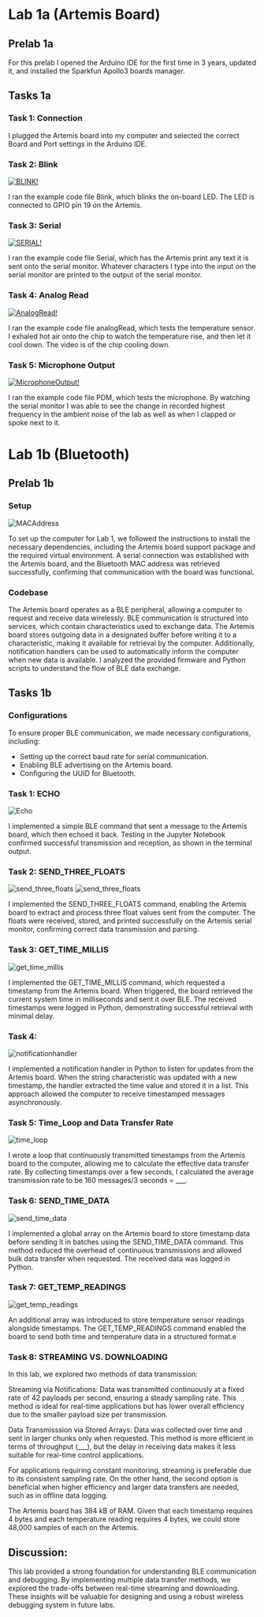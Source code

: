
# Lab 1a (Artemis Board)

## Prelab 1a

For this prelab I opened the Arduino IDE for the first time in 3 years, updated it, and installed the Sparkfun Apollo3 boards manager. 

## Tasks 1a

### Task 1: Connection

I plugged the Artemis board into my computer and selected the correct Board and Port settings in the Arduino IDE.

### Task 2: Blink
[![BLINK!](files/BlinkThumbnail.png)](files/Blink.mov)

I ran the example code file Blink, which blinks the on-board LED. The LED is connected to GPIO pin 19 on the Artemis. 

### Task 3: Serial

[![SERIAL!](files/SerialThumbnail.png)](files/Serial.mov)

I ran the example code file Serial, which has the Artemis print any text it is sent onto the serial monitor. Whatever characters I type into the input on the serial monitor are printed to the output of the serial monitor.

### Task 4: Analog Read

[![AnalogRead!](files/AnalogReadThumbnail.png)](files/AnalogRead.mov)

I ran the example code file analogRead, which tests the temperature sensor. I exhaled hot air onto the chip to watch the temperature rise, and then let it cool down. The video is of the chip cooling down.

### Task 5: Microphone Output

[![MicrophoneOutput!](files/MicrophoneOutputThumbnail.png)](files/MicrophoneOutput.mov)

I ran the example code file PDM, which tests the microphone. By watching the serial monitor I was able to see the change in recorded highest frequency in the ambient noise of the lab as well as when I clapped or spoke next to it. 

# Lab 1b (Bluetooth)

## Prelab 1b
### Setup

![MACAddress](files/MACAddress.png)

To set up the computer for Lab 1, we followed the instructions to install the necessary dependencies, including the Artemis board support package and the required virtual environment. A serial connection was established with the Artemis board, and the Bluetooth MAC address was retrieved successfully, confirming that communication with the board was functional.

### Codebase

The Artemis board operates as a BLE peripheral, allowing a computer to request and receive data wirelessly. BLE communication is structured into services, which contain characteristics used to exchange data. The Artemis board stores outgoing data in a designated buffer before writing it to a characteristic, making it available for retrieval by the computer. Additionally, notification handlers can be used to automatically inform the computer when new data is available. I analyzed the provided firmware and Python scripts to understand the flow of BLE data exchange.

## Tasks 1b

### Configurations

To ensure proper BLE communication, we made necessary configurations, including:
- Setting up the correct baud rate for serial communication.
- Enabling BLE advertising on the Artemis board.
- Configuring the UUID for Bluetooth.


### Task 1: ECHO

![Echo](files/echo.png)

I implemented a simple BLE command that sent a message to the Artemis board, which then echoed it back. Testing in the Jupyter Notebook confirmed successful transmission and reception, as shown in the terminal output.

### Task 2: SEND_THREE_FLOATS

![send_three_floats](files/send_three_floats1.png)
![send_three_floats](files/send_three_floats2.png)

I implemented the SEND_THREE_FLOATS command, enabling the Artemis board to extract and process three float values sent from the computer. The floats were received, stored, and printed successfully on the Artemis serial monitor, confirming correct data transmission and parsing.    

### Task 3: GET_TIME_MILLIS

![get_time_millis](files/get_time_millis.png)

I implemented the GET_TIME_MILLIS command, which requested a timestamp from the Artemis board. When triggered, the board retrieved the current system time in milliseconds and sent it over BLE. The received timestamps were logged in Python, demonstrating successful retrieval with minimal delay.

### Task 4: 

![notificationhandler](files/notificationhandler.png)

I implemented a notification handler  in Python to listen for updates from the Artemis board. When the string characteristic was updated with a new timestamp, the handler extracted the time value and stored it in a list. This approach allowed the computer to receive timestamped messages asynchronously.

### Task 5: Time_Loop and Data Transfer Rate

![time_loop](files/time_loop.png)

I wrote a loop that continuously transmitted timestamps from the Artemis board to the computer, allowing me to calculate the effective data transfer rate. By collecting timestamps over a few seconds, I calculated the average transmission rate to be 160 messages/3 seconds = ___.

### Task 6: SEND_TIME_DATA

![send_time_data](files/send_time_data.png)

I implemented a global array on the Artemis board to store timestamp data before sending it in batches using the SEND_TIME_DATA command. This method reduced the overhead of continuous transmissions and allowed bulk data transfer when requested. The received data was logged in Python. 

### Task 7: GET_TEMP_READINGS

![get_temp_readings](files/get_temp_readings.png)

An additional array was introduced to store temperature sensor readings alongside timestamps. The GET_TEMP_READINGS command enabled the board to send both time and temperature data in a structured format.e

### Task 8: STREAMING VS. DOWNLOADING

In this lab, we explored two methods of data transmission:

Streaming via Notifications: Data was transmitted continuously at a fixed rate of 42 payloads per second, ensuring a steady sampling    rate. This method is ideal for real-time applications but has lower overall efficiency due to the smaller payload size per transmission.

Data Transmisssion via Stored Arrays: Data was collected over time and sent in larger chunks only when requested. This method is more efficient in terms of throughput (___), but the delay in receiving data makes it less suitable for real-time control applications.

For applications requiring constant monitoring, streaming is preferable due to its consistent sampling rate. On the other hand, the second option is beneficial when higher efficiency and larger data transfers are needed, such as in offline data logging.

The Artemis board has 384 kB of RAM. Given that each timestamp requires 4 bytes and each temperature reading requires 4 bytes, we could store 48,000 samples of each on the Artemis.

## Discussion: 

This lab provided a strong foundation for understanding BLE communication and debugging. By implementing multiple data transfer methods, we explored the trade-offs between real-time streaming and downloading. These insights will be valuable for designing and using a robust wireless debugging system in future labs.
